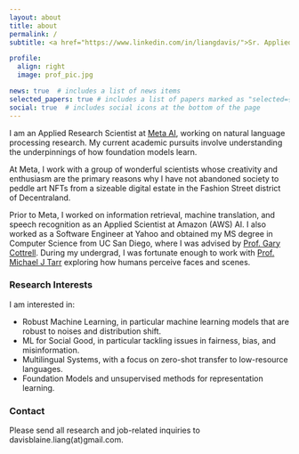 ```yaml
---
layout: about
title: about
permalink: /
subtitle: <a href="https://www.linkedin.com/in/liangdavis/">Sr. Applied Research Scientist at Meta AI (formerly Facebook AI)</a>

profile:
  align: right
  image: prof_pic.jpg

news: true  # includes a list of news items
selected_papers: true # includes a list of papers marked as "selected={true}"
social: true  # includes social icons at the bottom of the page
---
```


I am an Applied Research Scientist at [Meta AI](https://ai.facebook.com/), working on natural language processing research. My current academic pursuits involve understanding the underpinnings of how foundation models learn. 

At Meta, I work with a group of wonderful scientists whose creativity and enthusiasm are the primary reasons why I have not abandoned society to peddle art NFTs from a sizeable digital estate in the Fashion Street district of Decentraland.

Prior to Meta, I worked on information retrieval, machine translation, and speech recognition as an Applied Scientist at Amazon (AWS) AI. I also worked as a Software Engineer at Yahoo and obtained my MS degree in Computer Science from UC San Diego, where I was advised by [Prof. Gary Cottrell](https://cseweb.ucsd.edu/~gary/). During my undergrad, I was fortunate enough to work with [Prof. Michael J Tarr](https://www.cmu.edu/dietrich/psychology/people/core-training-faculty/tarr-michael.html) exploring how humans perceive faces and scenes.

### Research Interests
I am interested in:
* Robust Machine Learning, in particular machine learning models that are robust to noises and distribution shift.
* ML for Social Good, in particular tackling issues in fairness, bias, and misinformation.
* Multilingual Systems, with a focus on zero-shot transfer to low-resource languages.
* Foundation Models and unsupervised methods for representation learning.

### Contact
Please send all research and job-related inquiries to davisblaine.liang(at)gmail.com. 
